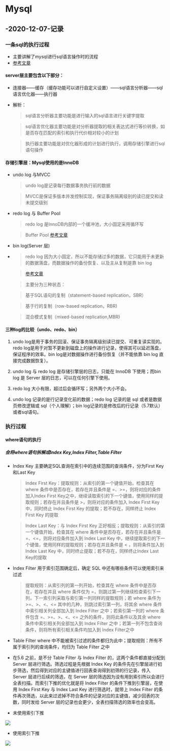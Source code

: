# Mysql

## -2020-12-07-记录
### 一条sql的执行过程
-   主要讲解了mysql进行sql语言操作时的流程
-   [参考文章](https://zhuanlan.zhihu.com/p/50597960)
#### server层主要包含以下部分：
-   连接器——缓存（缓存功能可以进行自定义设置）——sql语言分析器——sql语言优化器——执行器
-   解析：
    >sql语言分析器主要功能是进行输入的sql语言进行关键字提取

    >sql语言优化器主要功能是对分析器提取的相关表达式进行等价转换，如是否存在匹配的索引和执行代价相对较小的计划

    >执行器主要功能是对优化器形成的计划进行执行，调用存储引擎进行sql语句操作


#### 存储引擎层：Mysql使用的是InnoDB
-   undo log 与MVCC
    >undo log是记录每行数据事务执行前的数据


    >MVCC是保证多版本并发控制实现，保证事务隔离级别的读已提交和读未提交级别

-   redo log 与 Buffer Pool
    >redo log 是InnoDB内部的一个缓冲池，大小固定采用循环写

    >Buffer Pool 
    [参考文章](https://www.cnblogs.com/mengxinJ/p/14071262.html)

-   bin log(Server 层)
-   >redo log 因为大小固定，所以不能存储过多的数据，它只能用于未更新的数据落盘，而数据操作的备份恢复、以及主从复制是靠 bin log
  
    >[参考文章](https://zhuanlan.zhihu.com/p/50597960)

    >主要分为三种状态：

    >基于SQL语句的复制（statement-based replication，SBR）

    >基于行的复制（row-based replication，RBR)

    >混合模式复制（mixed-based replication,MBR)

#### 三种log的比较（undo、redo、bin）
1. undo log是用于事务的回滚、保证事务隔离级别读已提交、可重复读实现的。redo log是用于对暂不更新到磁盘上的操作进行记录，使得其可以延迟落盘，保证程序的效率。bin log是对数据操作进行备份恢复（并不能依靠 bin log 直接完成数据恢复）。

2. undo log 与 redo log 是存储引擎层的日志，只能在 InnoDB 下使用；而bin log 是 Server 层的日志，可以在任何引擎下使用。

3. redo log 大小有限，超过后会循环写；另外两个大小不会。

4. undo log 记录的是行记录变化前的数据；redo log 记录的是 sql 或者是数据页修改逻辑或 sql（个人理解）；bin log记录的是修改后的行记录（5.7默认）或者sql语句。

### 执行过程
#### where语句的执行
##### 会将where语句拆解成Index Key,Index Filter,Table Filter
-   Index Key 主要确定SQL查询在索引中的连续范围的查询条件，分为First Key和Last Key

    >Index First Key：提取规则：从索引的第一个键值开始，检查其在 where 条件中是否存在，若存在并且条件是 =、>=，则将对应的条件加入Index First Key之中，继续读取索引的下一个键值，使用同样的提取规则；若存在并且条件是 >，则将对应的条件加入 Index First Key 中，同时终止 Index First Key 的提取；若不存在，同样终止 Index First Key 的提取

    >Index Last Key：与 Index First Key 正好相反；提取规则：从索引的第一个键值开始，检查其在 where 条件中是否存在，若存在并且条件是 =、<=，则将对应条件加入到 Index Last Key 中，继续提取索引的下一个键值，使用同样的提取规则；若存在并且条件是 < ，则将条件加入到 Index Last Key 中，同时终止提取；若不存在，同样终止Index Last Key的提取

-   Index Filter 用于索引范围确定后，确定 SQL 中还有哪些条件可以使用索引来过滤
    
    >提取规则：从索引列的第一列开始，检查其在 where 条件中是否存在，若存在并且 where 条件仅为 =，则跳过第一列继续检查索引下一列，下一索引列采取与索引第一列同样的提取规则；若 where 条件为 >=、>、<、<= 其中的几种，则跳过索引第一列，将其余 where 条件中索引相关列全部加入到 Index Filter 之中；若索引第一列的 where 条件包含 =、>=、>、<、<= 之外的条件，则将此条件以及其余 where 条件中索引相关列全部加入到 Index Filter 之中；若第一列不包含查询条件，则将所有索引相关条件均加入到 Index Filter之中

-   Table Filter where 中不能被索引过滤的条件都归为此中；提取规则：所有不属于索引列的查询条件，均归为 Table Filter 之中


-   在5.6 之前，是不分 Table Filter 与 Index Filter 的，这两个条件都直接分配到 Server 层进行筛选。筛选过程是先根据 Index Key 的条件先在引擎层进行初步筛选，然后得到对应的主键值进行回表查询得到初筛的行记录，传入 Server 层进行后续的筛选，在 Server 层的筛选因为没有用到索引所以会进行全表扫描。而索引下推的优化就是将 Index Filter 的条件下推到引擎层，在使用  Index First Key 与 Index Last Key 进行筛选时，就带上 Index Filter 的条件再次筛选，以此来过滤掉不符合条件的记录对应的主键值，减少回表的次数，同时发给 Server 层的记录也会更少，全表扫描筛选的效率也会变高。

-   未使用索引下推

![](https://mmbiz.qpic.cn/mmbiz_png/gjnldtnoHOpMWPWMOySlK82E56xRLtzU45B21uPHAZCGqDUB9ovuOo0Lh9P4q9sbxnliaicPw8wnOgn1fSibzF0oQ/640?wx_fmt=png&tp=webp&wxfrom=5&wx_lazy=1&wx_co=1)


-   使用索引下推

![](https://mmbiz.qpic.cn/mmbiz_png/gjnldtnoHOpMWPWMOySlK82E56xRLtzUiaeXk4HvmA2atic6QNzcL2uxaUBVTswrkEfyPOjwoQlbYhjSsicqDh1UA/640?wx_fmt=png&tp=webp&wxfrom=5&wx_lazy=1&wx_co=1)